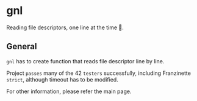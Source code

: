 # gnl

Reading file descriptors, one line at the time 📖.

## General

`gnl` has to create function that reads file descriptor line by line.

Project `passes` many of the 42 `testers` successfully, including Franzinette `strict`, although timeout has to be modified.

For other information, please refer the main page.